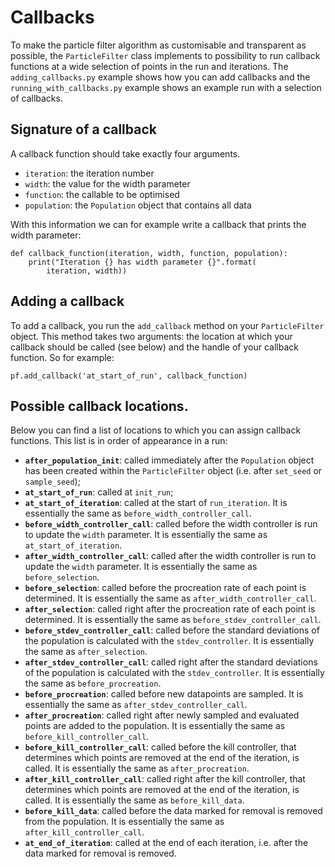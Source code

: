 # Callbacks

To make the particle filter algorithm as customisable and transparent as possible, the `ParticleFilter` class implements to possibility to run callback functions at a wide selection of points in the run and iterations. The `adding_callbacks.py` example shows how you can add callbacks and the  `running_with_callbacks.py` example shows an example run with a selection of callbacks. 

## Signature of a callback
A callback function should take exactly four arguments.

- `iteration`: the iteration number
- `width`: the value for the width parameter
- `function`: the callable to be optimised
- `population`: the `Population` object that contains all data

With this information we can for example write a callback that prints the width parameter:

    def callback_function(iteration, width, function, population):
        print("Iteration {} has width parameter {}".format(
            iteration, width))

## Adding a callback
To add a callback, you run the `add_callback` method on your `ParticleFilter` object. This method takes two arguments: the location at which your callback should be called (see below) and the handle of your callback function. So for example:

    pf.add_callback('at_start_of_run', callback_function)

## Possible callback locations.

Below you can find a list of locations to which you can assign callback functions. This list is in order of appearance in a run:

- **`after_population_init`**: called immediately after the `Population` object has been created within the `ParticleFilter` object (i.e. after `set_seed` or `sample_seed`);
- **`at_start_of_run`**: called at `init_run`;
- **`at_start_of_iteration`**: called at the start of `run_iteration`. It is essentially the same as `before_width_controller_call`.
- **`before_width_controller_call`**: called before the width controller is run to update the `width` parameter. It is essentially the same as `at_start_of_iteration`.
- **`after_width_controller_call`**: called after the width controller is run to update the `width` parameter. It is essentially the same as `before_selection`.
- **`before_selection`**: called before the procreation rate of each point is determined. It is essentially the same as `after_width_controller_call`.
- **`after_selection`**: called right after the procreation rate of each point is determined. It is essentially the same as `before_stdev_controller_call`.
- **`before_stdev_controller_call`**: called before the standard deviations of the population is calculated with the `stdev_controller`. It is essentially the same as `after_selection`.
- **`after_stdev_controller_call`**: called right after the standard deviations of the population is calculated with the `stdev_controller`. It is essentially the same as `before_procreation`.
- **`before_procreation`**: called before new datapoints are sampled. It is essentially the same as `after_stdev_controller_call`.
- **`after_procreation`**: called right after newly sampled and evaluated points are added to the population. It is essentially the same as `before_kill_controller_call`.
- **`before_kill_controller_call`**: called before the kill controller, that determines which points are removed at the end of the iteration, is called. It is essentially the same as `after_procreation`.
- **`after_kill_controller_call`**: called right after the kill controller, that determines which points are removed at the end of the iteration, is called. It is essentially the same as `before_kill_data`.
- **`before_kill_data`**: called before the data marked for removal is removed from the population. It is essentially the same as `after_kill_controller_call`.
- **`at_end_of_iteration`**: called at the end of each iteration, i.e. after the data marked for removal is removed.